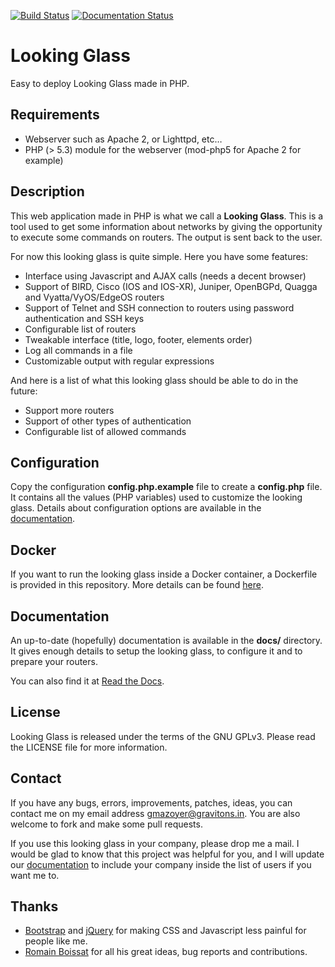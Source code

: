 [![Build Status](https://travis-ci.org/respawner/looking-glass.svg?branch=master)](https://travis-ci.org/respawner/looking-glass)
[![Documentation Status](https://readthedocs.org/projects/looking-glass/badge/?version=latest)](http://looking-glass.readthedocs.io/en/latest/?badge=latest)

# Looking Glass

Easy to deploy Looking Glass made in PHP.

## Requirements

  * Webserver such as Apache 2, or Lighttpd, etc…
  * PHP (> 5.3) module for the webserver (mod-php5 for Apache 2 for example)

## Description

This web application made in PHP is what we call a **Looking Glass**. This is a
tool used to get some information about networks by giving the opportunity to
execute some commands on routers. The output is sent back to the user.

For now this looking glass is quite simple. Here you have some features:

  * Interface using Javascript and AJAX calls (needs a decent browser)
  * Support of BIRD, Cisco (IOS and IOS-XR), Juniper, OpenBGPd, Quagga and
    Vyatta/VyOS/EdgeOS routers
  * Support of Telnet and SSH connection to routers using password
    authentication and SSH keys
  * Configurable list of routers
  * Tweakable interface (title, logo, footer, elements order)
  * Log all commands in a file
  * Customizable output with regular expressions

And here is a list of what this looking glass should be able to do in the
future:

  * Support more routers
  * Support of other types of authentication
  * Configurable list of allowed commands

## Configuration

Copy the configuration **config.php.example** file to create a **config.php**
file. It contains all the values (PHP variables) used to customize the looking
glass. Details about configuration options are available in the
[documentation](docs/configuration.md).

## Docker

If you want to run the looking glass inside a Docker container, a Dockerfile
is provided in this repository. More details can be found
[here](docs/docker.md).

## Documentation

An up-to-date (hopefully) documentation is available in the **docs/**
directory. It gives enough details to setup the looking glass, to configure it
and to prepare your routers.

You can also find it at [Read the Docs](http://looking-glass.readthedocs.io/en/latest/).

## License

Looking Glass is released under the terms of the GNU GPLv3. Please read the
LICENSE file for more information.

## Contact

If you have any bugs, errors, improvements, patches, ideas, you can contact me
on my email address <gmazoyer@gravitons.in>. You are also welcome to fork and
make some pull requests.

If you use this looking glass in your company, please drop me a mail. I would
be glad to know that this project was helpful for you, and I will update our
[documentation](docs/our_users.md) to include your company inside the list of
users if you want me to.

## Thanks

  * [Bootstrap](http://getbootstrap.com/) and [jQuery](http://jquery.com/) for
    making CSS and Javascript less painful for people like me.
  * [Romain Boissat](https://chroot-me.in/) for all his great ideas, bug reports and contributions.
